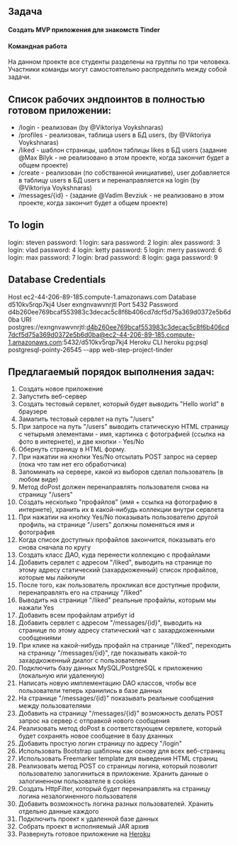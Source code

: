 ## Задача

#### Создать MVP приложения для знакомств Tinder

#### Командная работа

На данном проекте все студенты разделены на группы по три человека. Участники команды могут самостоятельно распределить между собой задачи.

## Список рабочих эндпоинтов в полностью готовом приложении:
- /login - реализован (by @Viktoriya Voykshnaras)
- /profiles - реализован, таблица users в БД users, (by @Viktoriya Voykshnaras)
- /liked - шаблон страницы, шаблон таблицы likes в БД users (задание @Max Bilyk - не реализовано в этом проекте, когда закончит будет а общем проекте)
- /create - реализован (по собстванной инициативе), 
            user добавляется в таблицу users в БД users и перенаправляется на login (by @Viktoriya Voykshnaras)
- /messages/{id} - (задание @Vadim Bevziuk - не реализовано в этом проекте, когда закончит будет а общем проекте)

## To login
login: steven password: 1
login: sara   password: 2
login: alex   password: 3
login: vlad   password: 4
login: ketty  password: 5
login: merry  password: 6
login: max    password: 7
login: brad   password: 8
login: gaga   password: 9

## Database Credentials
Host ec2-44-206-89-185.compute-1.amazonaws.com
Database d510kv5rqp7kj4
User exngnvawvnrjtl
Port 5432
Password d4b260ee769bcaf553983c3decac5c8f6b406cd7dcf5d75a369d0372e5b6d0ba
URI postgres://exngnvawvnrjtl:d4b260ee769bcaf553983c3decac5c8f6b406cd7dcf5d75a369d0372e5b6d0ba@ec2-44-206-89-185.compute-1.amazonaws.com:5432/d510kv5rqp7kj4
Heroku CLI heroku pg:psql postgresql-pointy-26545 --app web-step-project-tinder

## Предлагаемый порядок выполнения задач:
1. Создать новое приложение
2. Запустить веб-сервер
3. Создать тестовый сервлет, который будет выводить "Hello world" в браузере
4. Замапить тестовый сервлет на путь "/users"
5. При запросе на путь "/users" выводить статическую HTML страницу с четырьмя элементами - имя, картинка с фотографией (ссылка на фото в интернете), и две кнопки - Yes/No
6. Обернуть страницу в HTML форму.
7. При нажатии на кнопки Yes/No отсылать POST запрос на сервер (пока что там нет его обработчика)
8. Запоминать на сервере, какой из выборов сделал пользователь (в любом виде)
9. Метод doPost должен перенаправлять пользователя снова на страницу "/users"
10. Создать несколько "профайлов" (имя + ссылка на фотографию в интернете), хранить их в какой-нибудь коллекции внутри сервлета
11. При нажатии на кнопку Yes/No показывать пользователю другой профиль, на странице "/users" должны поменяться имя и фотография
12. Когда список доступных профайлов закончится, показывать его снова сначала по кругу
13. Создать класс ДАО, куда перенести коллекцию с профайлами
14. Добавить сервлет с адресом "/liked", выводить на странице по этому адресу статический (захардкоженный) список профайлов, которые мы лайкнули
15. После того, как пользователь прокликал все доступные профили, перенаправлять его на страницу "/liked"
16. Выводить на странице "/liked" реальные профайлы, которым мы нажали Yes
17. Добавить всем профайлам атрибут id
18. Добавить сервлет с адресом "/messages/{id}", выводить на странице по этому адресу статический чат с захардкоженными сообщениями
19. При клике на какой-нибудь профайл на странице "/liked", переходить на страницу "/messages/{id}", где показывать какой-то захардкоженный диалог с пользователем
20. Подключить базу данных MySQL/PostgreSQL к приложению (локальную или удаленную)
21. Написать новую имплементацию DAO классов, чтобы все пользователи теперь хранились в базе данных
22. На странице "/messages/{id}" показывать реальные сообщения между пользователями
23. Добавить на страницу "/messages/{id}" возможность делать POST запрос на сервер с отправкой нового сообщения
24. Реализовать метод doPost в соответствующем сервлете, который будет сохранять новое сообщение в базу дханных
25. Добавить простую логин страницу по адресу "/login"
26. Использовать Bootstrap шаблоны как основу для всех веб-страниц
27. Использовать Freemarker template для выведения HTML страниц
28. Реализовать метод POST со страницы логина, который позволит пользователю залогиниться в приложение. Хранить данные о залогиненном пользователе в cookies
29. Создать HttpFilter, который будет перенаправлять на страницу логина незалогиненного пользователя
30. Добавить возможность логина разных пользователей. Хранить отдельно данные каждого
31. Подключить проект к удаленной базе данных
32. Собрать проект в исполняемый JAR архив
33. Развернуть готовое приложение на [Heroku](https://heroku.com/login)
